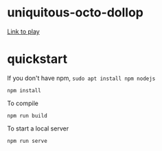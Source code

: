 # uniquitous-octo-dollop
[Link to play](https://examenstein.jstudios.ovh)

# quickstart

If you don't have npm, `sudo apt install npm nodejs`

```
npm install
```

To compile

```
npm run build
```

To start a local server

```
npm run serve
```
